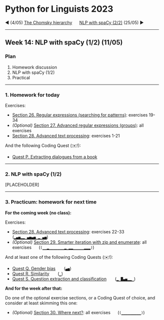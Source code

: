
# Python for Linguists 2023

◄ (4/05) [The Chomsky hierarchy](../classes/13_The_Chomsky_hierarchy.md)&nbsp;&nbsp;&nbsp;&nbsp;&nbsp;&nbsp;[NLP with spaCy (2/2)](../classes/16_NLP_with_spaCy_2.md) (25/05) ►

-------

## Week 14: NLP with spaCy (1/2) (11/05)


### Plan
1. Homework discussion
2. NLP with spaCy (1/2)
3. Practical


-------

### 1. Homework for today

Exercises:
- [Section 26. Regular expressions (searching for patterns)](../exercises/26_regular_expressions.md): exercises 19-34
- _(Optional)_ [Section 27. Advanced regular expressions (groups)](../exercises/27_advanced_regular_expressions.md): all exercises
- [Section 28. Advanced text processing](../exercises/28_advanced_text_processing.md): exercises 1-21

And the following Coding Quest (✉️!):
- [Quest P. Extracting dialogues from a book](../quests/P_extracting_dialogues_from_a_book.md) 

-------

### 2. NLP with spaCy (1/2)

[PLACEHOLDER]

-------

### 3. Practicum: homework for next time

**For the coming week (no class):**

Exercises:
- [Section 28. Advanced text processing](../exercises/28_advanced_text_processing.md): exercises 22-33&nbsp;&nbsp;&nbsp;&nbsp;&nbsp; (`▂▄▅▂▂▁▄▅▄▅▁▂▁▄▅`)
- _(Optional)_ [Section 29. Smarter iteration with zip and enumerate](../exercises/29_zip_and_enumerate.md): all exercises&nbsp;&nbsp;&nbsp;&nbsp;&nbsp; (`(▁▁▂▁▁▁▁▁▁▁▂▁▂▂▁▁▁▁▁▂▂▂)`)

And at least one of the following Coding Quests (✉️!):
- [Quest Q. Gender bias](../quests/Q_gender_bias.md) &nbsp;&nbsp;&nbsp;&nbsp;&nbsp; (`▄▅`)
- [Quest R. Similarity](../quests/R_similarity.md) &nbsp;&nbsp;&nbsp;&nbsp;&nbsp; (`▁`)
- [Quest S. Question extraction and classification](../quests/S_question_extraction_and_classification.md) &nbsp;&nbsp;&nbsp;&nbsp;&nbsp; (`▂▁█▄▅▂▂▁`)

**And for the week after that:**

Do one of the optional exercise sections, or a Coding Quest of choice, and consider at least skimming this one:
- _(Optional)_ [Section 30. Where next?](../exercises/30_where_next?.md): all exercises&nbsp;&nbsp;&nbsp;&nbsp;&nbsp; (`(▁▁▁▁▁▁▁▁▁)`)

